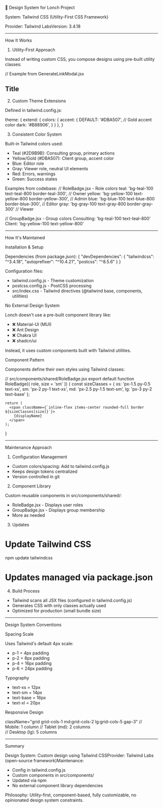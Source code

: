   🎨 Design System for Lonch Project

  System: Tailwind CSS (Utility-First CSS Framework)

  Provider: Tailwind LabsVersion: 3.4.18

  ---
  How It Works

  1. Utility-First Approach

  Instead of writing custom CSS, you compose designs using pre-built utility classes:

  // Example from GenerateLinkModal.jsx
  <div className="fixed inset-0 bg-black bg-opacity-50 flex items-center justify-center z-50 p-4">
    <div className="bg-white rounded-lg shadow-xl max-w-2xl w-full">
      <h2 className="text-xl font-semibold text-gray-900">Title</h2>
    </div>
  </div>

  2. Custom Theme Extensions

  Defined in tailwind.config.js:

  theme: {
    extend: {
      colors: {
        accent: {
          DEFAULT: '#DBA507',  // Gold accent color
          dark: '#B88906',
        }
      }
    },
  }

  3. Consistent Color System

  Built-in Tailwind colors used:
  - Teal (#2D9B9B): Consulting group, primary actions
  - Yellow/Gold (#DBA507): Client group, accent color
  - Blue: Editor role
  - Gray: Viewer role, neutral UI elements
  - Red: Errors, warnings
  - Green: Success states

  Examples from codebase:
  // RoleBadge.jsx - Role colors
  teal: 'bg-teal-100 text-teal-800 border-teal-300',   // Owner
  yellow: 'bg-yellow-100 text-yellow-800 border-yellow-300', // Admin
  blue: 'bg-blue-100 text-blue-800 border-blue-300',    // Editor
  gray: 'bg-gray-100 text-gray-800 border-gray-300'     // Viewer

  // GroupBadge.jsx - Group colors
  Consulting: 'bg-teal-100 text-teal-800'
  Client: 'bg-yellow-100 text-yellow-800'

  ---
  How It's Maintained

  Installation & Setup

  Dependencies (from package.json):
  {
    "devDependencies": {
      "tailwindcss": "^3.4.18",
      "autoprefixer": "^10.4.21",
      "postcss": "^8.5.6"
    }
  }

  Configuration files:
  - tailwind.config.js - Theme customization
  - postcss.config.js - PostCSS processing
  - src/index.css - Tailwind directives (@tailwind base, components, utilities)

  No External Design System

  Lonch doesn't use a pre-built component library like:
  - ❌ Material-UI (MUI)
  - ❌ Ant Design
  - ❌ Chakra UI
  - ❌ shadcn/ui

  Instead, it uses custom components built with Tailwind utilities.

  Component Pattern

  Components define their own styles using Tailwind classes:

  // src/components/shared/RoleBadge.jsx
  export default function RoleBadge({ role, size = 'sm' }) {
    const sizeClasses = {
      xs: 'px-1.5 py-0.5 text-xs',
      sm: 'px-2 py-1 text-xs',
      md: 'px-2.5 py-1.5 text-sm',
      lg: 'px-3 py-2 text-base'
    };

    return (
      <span className={`inline-flex items-center rounded-full border ${sizeClasses[size]}`}>
        {displayName}
      </span>
    );
  }

  ---
  Maintenance Approach

  1. Configuration Management

  - Custom colors/spacing: Add to tailwind.config.js
  - Keeps design tokens centralized
  - Version controlled in git

  2. Component Library

  Custom reusable components in src/components/shared/:
  - RoleBadge.jsx - Displays user roles
  - GroupBadge.jsx - Displays group membership
  - More as needed

  3. Updates

  # Update Tailwind CSS
  npm update tailwindcss

  # Updates managed via package.json

  4. Build Process

  - Tailwind scans all JSX files (configured in tailwind.config.js)
  - Generates CSS with only classes actually used
  - Optimized for production (small bundle size)

  ---
  Design System Conventions

  Spacing Scale

  Uses Tailwind's default 4px scale:
  - p-1 = 4px padding
  - p-2 = 8px padding
  - p-4 = 16px padding
  - p-6 = 24px padding

  Typography

  - text-xs = 12px
  - text-sm = 14px
  - text-base = 16px
  - text-xl = 20px

  Responsive Design

  className="grid grid-cols-1 md:grid-cols-2 lg:grid-cols-5 gap-3"
  // Mobile: 1 column
  // Tablet (md): 2 columns  
  // Desktop (lg): 5 columns

  ---
  Summary

  Design System: Custom design using Tailwind CSSProvider: Tailwind Labs (open-source
  framework)Maintenance:
  - Config in tailwind.config.js
  - Custom components in src/components/
  - Updated via npm
  - No external component library dependencies

  Philosophy: Utility-first, component-based, fully customizable, no opinionated design system
  constraints.